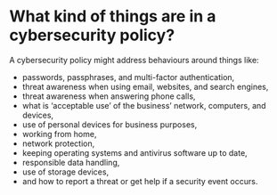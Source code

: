 
# What kind of things are in a cybersecurity policy?

A cybersecurity policy might address behaviours around things like:

- passwords, passphrases, and multi-factor authentication,
- threat awareness when using email, websites, and search engines,
- threat awareness when answering phone calls,
- what is ‘acceptable use’ of the business’ network, computers, and devices,
- use of personal devices for business purposes,
- working from home,
- network protection,
- keeping operating systems and antivirus software up to date,
- responsible data handling,
- use of storage devices,
- and how to report a threat or get help if a security event occurs.
